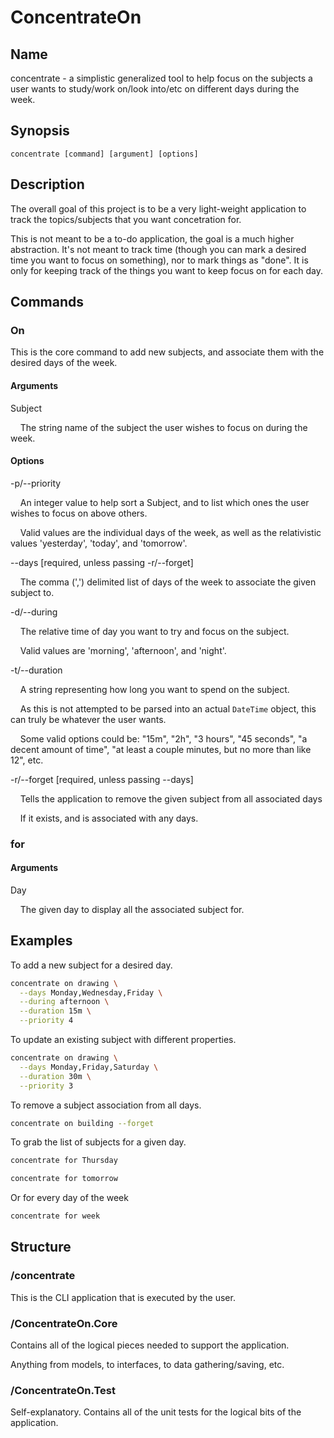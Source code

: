 # ConcentrateOn

## Name

concentrate - a simplistic generalized tool to help focus on the subjects a user wants to study/work on/look into/etc on different days during the week.

## Synopsis

`concentrate [command] [argument] [options]`

## Description

The overall goal of this project is to be a very light-weight application to track the topics/subjects that you want concetration for.

This is not meant to be a to-do application, the goal is a much higher abstraction. It's not meant to track time (though you can mark a desired time you want to focus on something), nor to mark things as "done". It is only for keeping track of the things you want to keep focus on for each day.

## Commands

### On

This is the core command to add new subjects, and associate them with the desired days of the week.

#### Arguments

Subject

&nbsp;&nbsp;&nbsp;&nbsp;The string name of the subject the user wishes to focus on during the week.

#### Options

-p/--priority

&nbsp;&nbsp;&nbsp;&nbsp;An integer value to help sort a Subject, and to list which ones the user wishes to focus on above others.

&nbsp;&nbsp;&nbsp;&nbsp;Valid values are the individual days of the week, as well as the relativistic values 'yesterday', 'today', and 'tomorrow'.

--days [required, unless passing -r/--forget]

&nbsp;&nbsp;&nbsp;&nbsp;The comma (',') delimited list of days of the week to associate the given subject to.

-d/--during

&nbsp;&nbsp;&nbsp;&nbsp;The relative time of day you want to try and focus on the subject.

&nbsp;&nbsp;&nbsp;&nbsp;Valid values are 'morning', 'afternoon', and 'night'.

-t/--duration

&nbsp;&nbsp;&nbsp;&nbsp;A string representing how long you want to spend on the subject.

&nbsp;&nbsp;&nbsp;&nbsp;As this is not attempted to be parsed into an actual `DateTime` object, this can truly be whatever the user wants.

&nbsp;&nbsp;&nbsp;&nbsp;Some valid options could be: "15m", "2h", "3 hours", "45 seconds", "a decent amount of time", "at least a couple minutes, but no more than like 12", etc.

-r/--forget [required, unless passing --days]

&nbsp;&nbsp;&nbsp;&nbsp;Tells the application to remove the given subject from all associated days 

&nbsp;&nbsp;&nbsp;&nbsp;If it exists, and is associated with any days.


### for

#### Arguments

Day

&nbsp;&nbsp;&nbsp;&nbsp;The given day to display all the associated subject for.

## Examples

To add a new subject for a desired day.

```bash
concentrate on drawing \
  --days Monday,Wednesday,Friday \
  --during afternoon \
  --duration 15m \
  --priority 4
```

To update an existing subject with different  properties.

```bash
concentrate on drawing \
  --days Monday,Friday,Saturday \
  --duration 30m \
  --priority 3
```

To remove a subject association from all days.

```bash
concentrate on building --forget
```

To grab the list of subjects for a given day.

```bash
concentrate for Thursday
```

```bash
concentrate for tomorrow
```

Or for every day of the week

```bash
concentrate for week
```

## Structure

### /concentrate

This is the CLI application that is executed by the user.

### /ConcentrateOn.Core

Contains all of the logical pieces needed to support the application.

Anything from models, to interfaces, to data gathering/saving, etc.

### /ConcentrateOn.Test

Self-explanatory. Contains all of the unit tests for the logical bits of the application.
